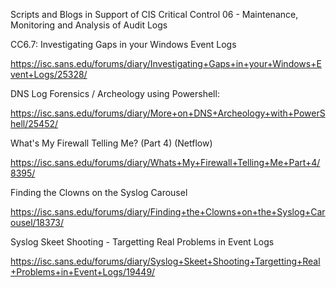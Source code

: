 
Scripts and Blogs in Support of CIS Critical Control 06  - Maintenance, Monitoring and Analysis of Audit Logs

CC6.7: Investigating Gaps in your Windows Event Logs

https://isc.sans.edu/forums/diary/Investigating+Gaps+in+your+Windows+Event+Logs/25328/

DNS Log Forensics / Archeology using Powershell:

https://isc.sans.edu/forums/diary/More+on+DNS+Archeology+with+PowerShell/25452/

What's My Firewall Telling Me? (Part 4)  (Netflow)

https://isc.sans.edu/forums/diary/Whats+My+Firewall+Telling+Me+Part+4/8395/

Finding the Clowns on the Syslog Carousel

https://isc.sans.edu/forums/diary/Finding+the+Clowns+on+the+Syslog+Carousel/18373/

Syslog Skeet Shooting - Targetting Real Problems in Event Logs

https://isc.sans.edu/forums/diary/Syslog+Skeet+Shooting+Targetting+Real+Problems+in+Event+Logs/19449/
